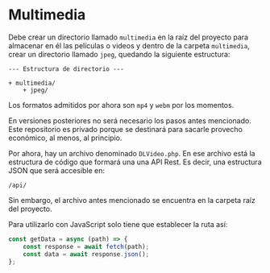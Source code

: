 # Multimedia

Debe crear un directorio llamado `multimedia` en la raíz del proyecto para almacenar en él las películas o videos y dentro de la carpeta `multimedia`, crear un directorio llamado `jpeg`, quedando la siguiente estructura:

```none
--- Estructura de directorio ---

+ multimedia/
    + jpeg/
```

Los formatos admitidos por ahora son `mp4` y `webm` por los momentos.

En versiones posteriores no será necesario los pasos antes mencionado. Este repositorio es privado porque se destinará para sacarle provecho económico, al menos, al principio.

Por ahora, hay un archivo denominado `DLVideo.php`. En ese archivo está la estructura de código que formará una una API Rest. Es decir, una estructura JSON que será accesible en:

```none
/api/
```

Sin embargo, el archivo antes mencionado se encuentra en la carpeta raíz del proyecto.

Para utilizarlo con JavaScript solo tiene que establecer la ruta así:

```js
const getData = async (path) => {
    const response = await fetch(path);
    const data = await response.json();
};
```
